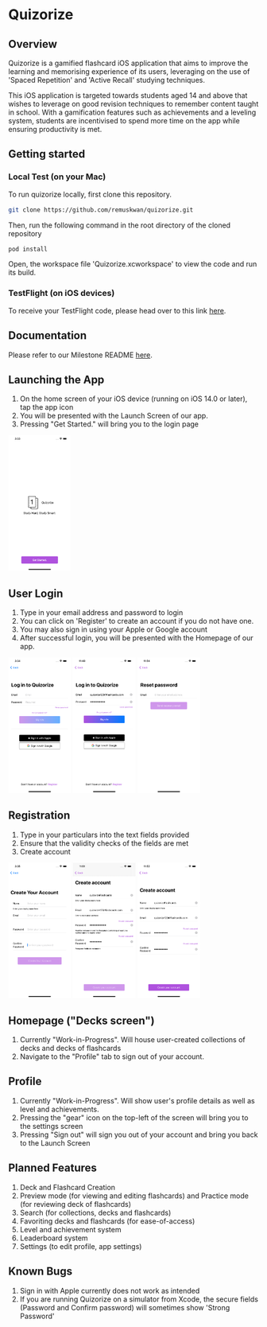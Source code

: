 # Quizorize
## Overview
Quizorize is a gamified flashcard iOS application that aims to improve the learning and memorising experience of its users, leveraging on the use of 'Spaced Repetition' and 'Active Recall' studying techniques. 

This iOS application is targeted towards students aged 14 and above that wishes to leverage on good revision techniques to remember content taught in school. With a gamification features such as achievements and a leveling system, students are incentivised to spend more time on the app while ensuring productivity is met.

## Getting started

### Local Test (on your Mac)

To run quizorize locally, first clone this repository.

```bash
git clone https://github.com/remuskwan/quizorize.git
``` 

Then, run the following command in the root directory of the cloned repository

```bash
pod install
```

Open, the workspace file 'Quizorize.xcworkspace' to view the code and run its build.

### TestFlight (on iOS devices)

To receive your TestFlight code, please head over to this link [here](https://forms.gle/QB14gRb8jx5TJTKe8).

## Documentation

Please refer to our Milestone README [here](https://docs.google.com/document/d/1BBVJUarCBF2qy_ZWbH6zZka4ebhrtTBtQnHnmGUuizE/edit?ts=60afa18d).

## Launching the App

1. On the home screen of your iOS device (running on iOS 14.0 or later), tap the app icon
2. You will be presented with the Launch Screen of our app.
3. Pressing "Get Started." will bring you to the login page


<p align="left"><img src="public/ReadMeImgs/startView.png" width="25%"/></p>

## User Login
1. Type in your email address and password to login
2. You can click on 'Register' to create an account if you do not have one.
3. You may also sign in using your Apple or Google account
4. After successful login, you will be presented with the Homepage of our app.

<img src = "public/ReadMeImgs/login1.png" width ="25%" /> <img src = "public/ReadMeImgs/login2.png" width ="25%" /> <img src = "public/ReadMeImgs/login3.png" width ="25%" />

## Registration
1. Type in your particulars into the text fields provided
2. Ensure that the validity checks of the fields are met
3. Create account

<img src = "public/ReadMeImgs/register1.png" width ="25%" /> <img src = "public/ReadMeImgs/register2.png" width ="25%" /> <img src = "public/ReadMeImgs/register3.png" width ="25%" />

## Homepage ("Decks screen")
1. Currently "Work-in-Progress". Will house user-created collections of decks and decks of flashcards
2. Navigate to the "Profile" tab to sign out of your account.

## Profile
1. Currently "Work-in-Progress". Will show user's profile details as well as level and achievements.
2. Pressing the "gear" icon on the top-left of the screen will bring you to the settings screen
3. Pressing "Sign out" will sign you out of your account and bring you back to the Launch Screen

## Planned Features
1. Deck and Flashcard Creation
2. Preview mode (for viewing and editing flashcards) and Practice mode (for reviewing deck of flashcards)
3. Search (for collections, decks and flashcards)
4. Favoriting decks and flashcards (for ease-of-access)
5. Level and achievement system
6. Leaderboard system
7. Settings (to edit profile, app settings)

## Known Bugs
1. Sign in with Apple currently does not work as intended
2. If you are running Quizorize on a simulator from Xcode, the secure fields (Password and Confirm password) will sometimes show 'Strong Password' 
